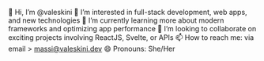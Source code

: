 👋 Hi, I’m @valeskini
👀 I’m interested in full-stack development, web apps, and new technologies
🌱 I’m currently learning more about modern frameworks and optimizing app performance
💞️ I’m looking to collaborate on exciting projects involving ReactJS, Svelte, or APIs
📫 How to reach me: via email > massi@valeskini.dev
😄 Pronouns: She/Her
